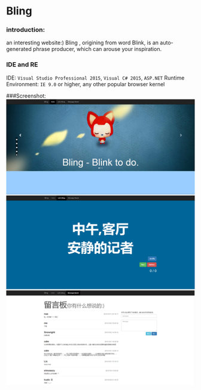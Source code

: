 # Bling

### introduction:
an interesting website:)
Bling , origining from word Blink, is an auto-generated phrase producer, which can arouse your inspiration.

### IDE and RE
IDE: `Visual Studio Professional 2015`, `Visual C# 2015`, `ASP.NET`
Runtime Environment: `IE 9.0` or higher, any other popular browser kernel

###Screenshot:
![image](https://github.com/KaitoHH/Bling/blob/master/screenshot01.png)
![image](https://github.com/KaitoHH/Bling/blob/master/screenshot02.png)
![image](https://github.com/KaitoHH/Bling/blob/master/screenshot03.png)
